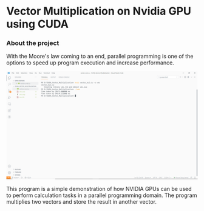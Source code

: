 # Vector Multiplication on Nvidia GPU using CUDA

### About the project
With the Moore's law coming to an end, parallel programming is one of the options to speed up program execution and increase performance. 

![screenshot]

This program is a simple demonstration of how NVIDIA GPUs can be used to perform calculation tasks in a parallel programming domain. The program multiplies two vectors and store the result in another vector. 


<!-- Links -->
[screenshot]: ./Screenshot.png
